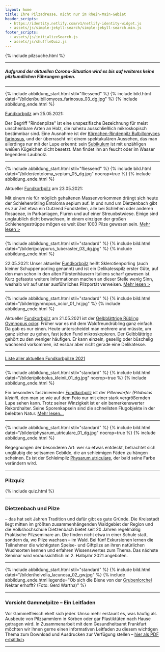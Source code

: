 ```yaml
---
layout: home
title: Ihre Pilzadresse, nicht nur im Rhein-Main-Gebiet
header_scripts:
  - https://identity.netlify.com/v1/netlify-identity-widget.js
  - assets/js/simple-jekyll-search/simple-jekyll-search.min.js
footer_scripts:
  - assets/js/initializeSearch.js
  - assets/js/shuffleQuiz.js
---
```

{% include pilzsuche.html %}

- - -

##### Aufgrund der aktuellen Corona-Situation wird es bis auf weiteres keine pilzkundlichen Führungen geben.

- - -

{% include abbildung_start.html stil="fliessend" %}
{% include bild.html datei="/bilder/bulbillomyces_farinosus_03_dg.jpg" %}
{% include abbildung_ende.html %}

[Fundkorbpilz](AA "Glossar-") am 25.05.2021:

Der Begriff "Rindenpilze" ist eine unspezifische Bezeichnung für meist unscheinbare Arten an Holz, die nahezu ausschließlich mikroskopisch bestimmbar sind. Eine Ausnahme ist der [Körnchen-Rindenpilz Bulbillomyces farinosus](/pilze/bulbillomyces-farinosus-körnchen-rindenpilz), und der überrascht mit einem spektakulären Aussehen, das man allerdings nur mit der Lupe erkennt: sein [Subikulum](Subikulum "Glossar") ist mit unzähligen weißen Kügelchen dicht besetzt. Man findet ihn an feucht oder im Wasser liegendem Laubholz. 

- - -

{% include abbildung_start.html stil="fliessend" %}
{% include bild.html datei="/bilder/entoloma_sepium_05_dg.jpg" nocrop=true %}
{% include abbildung_ende.html %}

Aktueller [Fundkorbpilz](AA "Glossar-") am 23.05.2021:

Mit einem nie für möglich gehaltenen Massenvorkommen drängt sich heute der Schlehenrötling Entoloma sepium auf. In und rund um Dietzenbach gibt es zur Zeit etwa ein Dutzend Fundstellen, alle bei Schlehen oder anderen Rosaceae, in Parkanlagen, Fluren und auf einer Streuobstwiese. Einige sind unglaublich dicht bewachsen, in einem einzigen der großen Schlehengestrüppe mögen es weit über 1000 Pilze gewesen sein. [Mehr lesen >](/pilze/entoloma-sepium-schlehenrötling)

<div style="clear: both"></div>

- - -

{% include abbildung_start.html stil="standard" %}
{% include bild.html datei="/bilder/polyporus_tuberaster_03_dg.jpg" %}
{% include abbildung_ende.html %}

22.05.2021: Unser aktueller [Fundkorbpilz](AA "Glossar-") heißt Sklerotienporling (auch kleiner Schuppenporling genannt) und ist ein Delikatesspilz erster Güte, auf den man schon in den alten Fürstenhäusern Italiens scharf gewesen ist. Kurz gefasste weitere Informationen machen an dieser Stelle wenig Sinn, weshalb wir auf unser ausführliches Pilzportät verweisen. [Mehr lesen >](/pilze/polyporus-tuberaster-sklerotienporling)

- - -

{% include abbildung_start.html stil="standard" %}
{% include bild.html datei="/bilder/gymnopus_ocior_01_hr.jpg" %}
{% include abbildung_ende.html %}

Aktueller [Fundkorbpilz](AA "Glossar-") am 21.05.2021 ist der [Gelbblättrige Rübling Gymnopus ocior](/pilze/gymnopus-ocior-gelbblättriger-rübling). Früher war es mit dem Waldfreundrübling ganz einfach. Da gab es nur einen. Heute unterscheidet man mehrere und müsste, um ganz sicher zu gehen, fast jeden Fund mikroskopieren. Der Gelbblättrige gehört zu den weniger häufigen. Er kann einzeln, gesellig oder büschelig wachsend vorkommen, ist essbar aber nicht gerade eine Delikatesse.

- - -

[Liste aller aktuellen Fundkorbpilze 2021](/artikel/liste-aller-aktuellen-fundkorbpilze-2021.html)

- - -

{% include abbildung_start.html stil="standard" %}
{% include bild.html datei="/bilder/pilobolus_kleinii_01_dg.jpg" nocrop=true %}
{% include abbildung_ende.html %}

Ein besonders faszinierender [Fundkorbpilz](AA "Glossar-") ist der *Pillenwerfer (Pilobolus kleinii)*, den man so wie auf dem Foto nur mit einer stark vergrößernden Lupe sehen kann. Trotz seiner Winzigkeit ist er ein bemerkenswerter Rekordhalter. Seine Sporenkapseln sind die schnellsten Flugobjekte in der belebten Natur. [Mehr lesen...](/pilze/pilobolus-kleinii-pillenwerfer)

- - -

{% include abbildung_start.html stil="standard" %}
{% include bild.html datei="/bilder/physarum_utriculare_01_dg.jpg" nocrop=true %}
{% include abbildung_ende.html %}

Begegnungen der besonderen Art: wer so etwas entdeckt, betrachtet sich ungläubig die seltsamen Gebilde, die an schleimigen Fäden zu hängen scheinen. Es ist der Schleimpilz [Physarum utriculare](/pilze/physarum-utriculare-fadenfruchtschleimpilz), der bald seine Farbe verändern wird.

- - -

### Pilzquiz

{% include quiz.html %}

- - -

### Dietzenbach und Pilze

– das hat seit Jahren Tradition und dafür gibt es gute Gründe. Die Kreisstadt liegt mitten im größten zusammenhängenden Waldgebiet der Region und die Volkshochschule Dietzenbach bietet seit 20 Jahren regelmäßig Praktische Pilzseminare an. Die finden nicht etwa in einer Schule statt, sondern da, wo Pilze wachsen – im Wald. Bei fünf Exkursionen lernen die Teilnehmer die wichtigsten Speise- und Giftpilze an ihren natürlichen Wuchsorten kennen und erfahren Wissenswertes zum Thema. Das nächste Seminar wird voraussichtlich im 2. Halbjahr 2021 angeboten.

- - -

{% include abbildung_start.html stil="standard" %}
{% include bild.html datei="/bilder/helvella_lacunosa_02_gw.jpg" %}
{% include abbildung_ende.html legende="Ob sich die Biene von der <a href='/pilze/helvella-lacunosa-grubenlorchel'>Grubenlorchel</a> Nektar erhofft?  (Foto: Gerd Wartha)" %}

- - -

### Vorsicht Gammelpilze – Ein Leitfaden

Vor Gammelfleisch ekelt sich jeder. Umso mehr erstaunt es, was häufig als Ausbeute von Pilzsammlern in Körben oder gar Plastiktüten nach Hause getragen wird. In Zusammenarbeit mit dem Gesundheitsamt Frankfurt möchten wir Ihnen gerne einen informativen Leitfaden zu diesem wichtigen Thema zum Download und Ausdrucken zur Verfügung stellen – [hier als PDF erhältlich](/assets/docs/Fundkorb.de-Gammelpilze.pdf).

- - -